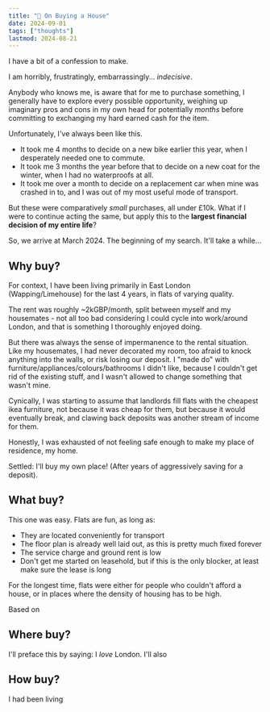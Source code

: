 ```yaml
---
title: "🏡 On Buying a House"
date: 2024-09-01
tags: ["thoughts"]
lastmod: 2024-08-21
---
```


I have a bit of a confession to make.

I am horribly, frustratingly, embarrassingly... _indecisive_.

Anybody who knows me, is aware that for me to purchase something, I generally have to explore every possible opportunity, weighing up imaginary pros and cons in my own head for potentially _months_ before committing to exchanging my hard earned cash for the item.

Unfortunately, I've always been like this.

- It took me 4 months to decide on a new bike earlier this year, when I desperately needed one to commute.
- It took me 3 months the year before that to decide on a new coat for the winter, when I had no waterproofs at all.
- It took me over a month to decide on a replacement car when mine was crashed in to, and I was out of my most useful mode of transport.

But these were comparatively _small_ purchases, all under £10k.
What if I were to continue acting the same, but apply this to the **largest financial decision of my entire life**?

So, we arrive at March 2024.
The beginning of my search.
It'll take a while...

## Why buy?

For context, I have been living primarily in East London (Wapping/Limehouse) for the last 4 years, in flats of varying quality.

The rent was roughly ~2kGBP/month, split between myself and my housemates - not all too bad considering I could cycle into work/around London, and that is something I thoroughly enjoyed doing.

But there was always the sense of impermanence to the rental situation.
Like my housemates, I had never decorated my room, too afraid to knock anything into the walls, or risk losing our deposit.
I "made do" with furniture/appliances/colours/bathrooms I didn't like, because I couldn't get rid of the existing stuff, and I wasn't allowed to change something that wasn't mine.

Cynically, I was starting to assume that landlords fill flats with the cheapest ikea furniture, not because it was cheap for them, but because it would eventually break, and clawing back deposits was another stream of income for them.

Honestly, I was exhausted of not feeling safe enough to make my place of residence, my home.

Settled: I'll buy my own place! (After years of aggressively saving for a deposit).

## What buy?

This one was easy.
Flats are fun, as long as:

- They are located conveniently for transport
- The floor plan is already well laid out, as this is pretty much fixed forever
- The service charge and ground rent is low
- Don't get me started on leasehold, but if this is the only blocker, at least make sure the lease is long

For the longest time, flats were either for people who couldn't afford a house, or in places where the density of housing has to be high.

Based on 

## Where buy?

I'll preface this by saying: I _love_ London.
I'll also 

## How buy?

I had been living 